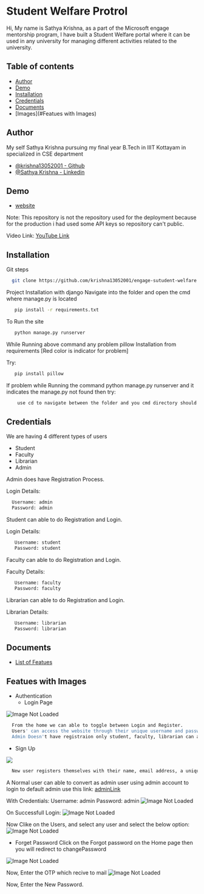 
# Student Welfare Protrol

Hi,
My name is Sathya Krishna, as a part of the Microsoft engage mentorship program, I have built a Student Welfare portal where it can be used in any university for managing different activities related to the university.

## Table of contents
* [Author](#Author)
* [Demo](#Demo)
* [Installation](#Installation)
* [Credentials](#Credentials)
* [Documents](#Documents)
* [Images](#Featues with Images)

## Author

My self Sathya Krishna pursuing my final year B.Tech in IIIT Kottayam in specialized in CSE department
- [@krishna13052001 - Github](https://github.com/krishna13052001)
- [@Sathya Krishna  - Linkedin ](https://www.linkedin.com/in/sathya-krishna-2001/)


## Demo

- [website](https://engage-student-welfare.herokuapp.com/)

Note: This repository is not the repository used for the deployment because for the production i had used some API keys so repository can't public.


Video Link: [YouTube Link](https://youtu.be/nOpr2SCJiic)
## Installation

Git steps

```bash
  git clone https://github.com/krishna13052001/engage-sutudent-welfare
```

Project Installation with django
Navigate into the folder and open the cmd where manage.py is located
```bash
   pip install -r requirements.txt
```

To Run the site
```bash
   python manage.py runserver
```

While Running above command any problem pillow Installation from requirements [Red color is indicator for problem]

Try:

```bash
   pip install pillow
```

If problem while Running the command python manage.py runserver and it indicates the manage.py not found then
try:

```bash
    use cd to navigate between the folder and you cmd directory should contains the manage.py
```


    
## Credentials

We are having 4 different types of users
   - Student 
   - Faculty
   - Librarian
   - Admin

Admin does have Registration Process.

Login Details:
```bash
  Username: admin
  Password: admin
```

Student can able to do Registration and Login.

Login Details:
```bash
   Username: student
   Password: student
```

Faculty can able to do Registration and Login.

Faculty Details:
```bash
   Username: faculty
   Password: faculty
```

Librarian can able to do Registration and Login.

Librarian Details:
```bash
   Username: librarian
   Password: librarian
```
## Documents

- [List of Featues](https://docs.google.com/document/d/1D9eFgnfJ0DeSI6RJZR0ki6eRuvuLkPGC/edit?usp=sharing&ouid=116513581242175548881&rtpof=true&sd=true)


## Featues with Images

- Authentication
  * Login Page
<img src="https://github.com/krishna13052001/engage-images/blob/master/home.jpg" alt="Image Not Loaded" />


```bash
  From the home we can able to toggle between Login and Register.
  Users' can access the website through their unique username and password which is set during the registration and enters the portal.
  Admin Doesn't have registraion only student, faculty, librarian can able to register to the webapplication.
```
  * Sign Up
<img src="https://github.com/krishna13052001/engage-images/blob/master/signup.jpg">

```bash
  New user registers themselves with their name, email address, a unique username, safe password and selects their role in the college.
```

A Normal user can able to convert as admin user using admin account to login to default admin use this link: [adminLink](https://engage-student-welfare.herokuapp.com/admin/)

With Credentials:
Username: admin
Password: admin
<img src="https://github.com/krishna13052001/engage-images/blob/master/adminLogin.jpg" alt="Image Not Loaded" >

On Successfull Login:
<img src="https://github.com/krishna13052001/engage-images/blob/master/adminHome.jpg" alt="Image Not Loaded">

Now Clike on the Users, and select any user and select the below option:
<img src="https://github.com/krishna13052001/engage-images/blob/master/adminChange.jpg" alt="Image Not Loaded">

  * Forget Password
  Click on the Forgot password on the Home page then you will redirect to changePassword
  <img src="https://github.com/krishna13052001/engage-images/blob/master/changePassword.jpg" alt="Image Not Loaded">

  Now, Enter the OTP which recive to mail
  <img scr="https://github.com/krishna13052001/engage-images/blob/master/startRecovery.jpg" alt="Image Not Loaded">

  Now, Enter the New Password.

